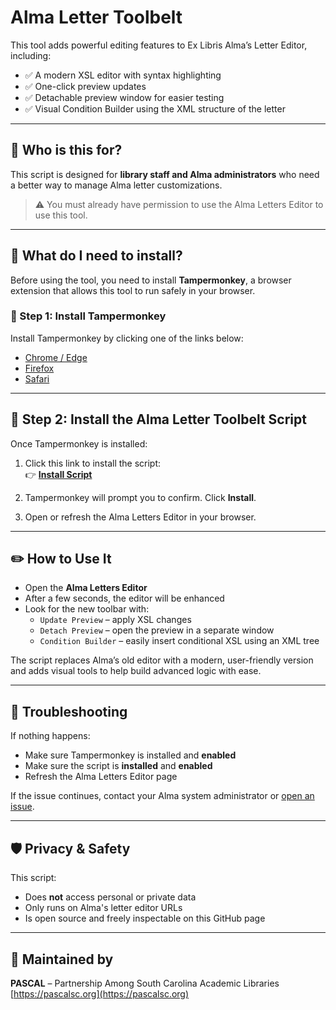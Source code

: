 # Alma Letter Toolbelt

This tool adds powerful editing features to Ex Libris Alma’s Letter Editor, including:

- ✅ A modern XSL editor with syntax highlighting
- ✅ One-click preview updates
- ✅ Detachable preview window for easier testing
- ✅ Visual Condition Builder using the XML structure of the letter

---

## 📌 Who is this for?

This script is designed for **library staff and Alma administrators** who need a better way to manage Alma letter customizations.

> ⚠️ You must already have permission to use the Alma Letters Editor to use this tool.

---

## 🧰 What do I need to install?

Before using the tool, you need to install **Tampermonkey**, a browser extension that allows this tool to run safely in your browser.

### 🔧 Step 1: Install Tampermonkey

Install Tampermonkey by clicking one of the links below:

- [Chrome / Edge](https://www.tampermonkey.net/?ext=dhdg&browser=chrome)
- [Firefox](https://www.tampermonkey.net/?ext=dhdg&browser=firefox)
- [Safari](https://www.tampermonkey.net/?ext=dhdg&browser=safari)

---

## 🚀 Step 2: Install the Alma Letter Toolbelt Script

Once Tampermonkey is installed:

1. Click this link to install the script:  
   👉 **[Install Script](https://raw.githubusercontent.com/PASCAL-SC/alma-letter-editor-plus/main/alma-letter-toolbelt.user.js)**

2. Tampermonkey will prompt you to confirm. Click **Install**.

3. Open or refresh the Alma Letters Editor in your browser.

---

## ✏️ How to Use It

- Open the **Alma Letters Editor**
- After a few seconds, the editor will be enhanced
- Look for the new toolbar with:
  - `Update Preview` – apply XSL changes
  - `Detach Preview` – open the preview in a separate window
  - `Condition Builder` – easily insert conditional XSL using an XML tree

The script replaces Alma’s old editor with a modern, user-friendly version and adds visual tools to help build advanced logic with ease.

---

## 🧠 Troubleshooting

If nothing happens:

- Make sure Tampermonkey is installed and **enabled**
- Make sure the script is **installed** and **enabled**
- Refresh the Alma Letters Editor page

If the issue continues, contact your Alma system administrator or [open an issue](https://github.com/PASCAL-SC/alma-letter-editor-plus/issues).

---

## 🛡️ Privacy & Safety

This script:

- Does **not** access personal or private data
- Only runs on Alma's letter editor URLs
- Is open source and freely inspectable on this GitHub page

---

## 💬 Maintained by

**PASCAL** – Partnership Among South Carolina Academic Libraries  
[https://pascalsc.org](https://pascalsc.org)
